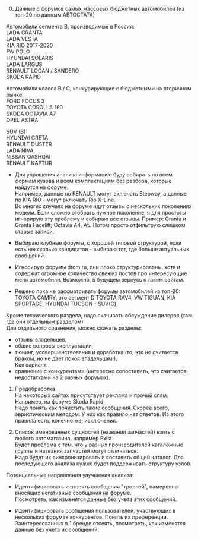 0. Данные с форумов самых массовых бюджетных автомобилей (из топ-20 по данным АВТОСТАТА)  
  
Автомобили сегмента B, производимые в России:  
LADA GRANTA                
LADA VESTA                 
KIA RIO 2017-2020          
FW POLO                    
HYUNDAI SOLARIS            
LADA LARGUS                
RENAULT LOGAN / SANDERO    
SKODA RAPID                
  
Автомобили класса B / C, конкурирующие с бюджетными на вторичном рынке:  
FORD FOCUS 3             
TOYOTA COROLLA 160      
SKODA OCTAVIA A7        
OPEL ASTRA
  
SUV (B):  
HYUNDAI CRETA           
RENAULT DUSTER          
LADA NIVA               
NISSAN QASHQAI          
RENAULT KAPTUR          
  
 - Для упрощения анализа информацию буду собирать по всем формам кузова и всем комплектациям без разбора, которые найдутся на форуме.  
 Например, данные по RENAULT могут включать Stepway, а данные по KIA RIO - могут включать Rio X-Line.  
 Во многих случаях на форуме идут отзывы о нескольких поколениях модели. Если сложно отобрать нужное поколение, я для простоты игнорирую эту проблему и собираю все отзывы. Пример: Granta и Granta Facelift; Octavia A4, A5. Потом просто отфильтрую слишком старые записи.  
  
- Выбираю клубные форумы, с хорошей типовой структурой, если есть нексколько кандидатов - выбираю тот, где больше актуальных сообщений.  
- Игнорирую форумы drom.ru, они плохо структурированы, хотя и содержат огромное количество свежих постов про интересующие меня автомобили. Возможно, в будущем вернусь к таким сайтам.  
  
 - Решено пока не рассматривать форумы автомобилей из топ-20:  
TOYOTA CAMRY, это сегмент D
TOYOTA RAV4, VW TIGUAN, KIA SPORTAGE, HYUNDAI TUCSON - SUV(С)
  
Кроме технического раздела, надо скачивать обсуждение дилеров (там где они отдельным разделом).  
Для отдельного сравнения, можно скачать разделы:  
- отзывы владельцев,  
- общие вопросы эксплуатации,  
- тюнинг, усовершенствования и доработка (то, что не считается браком, но не дает покоя владельцам!),  
Как вариант:  
- сравнение с конкурентами (интересно сопоставить, что считается недостатками на 2 разных форумах).  
  
1. Предобработка  
На некоторых сайтах присутствует реклама и прочий спам. Например, на форуме Skoda Rapid.  
Надо понять как почистить такие сообщения. Скорее всего, эвристическим методом. У них как правило нет ответов. Из этого правила есть, конечно же, исключения.  
  
2. Список именованных сущностей (названия запчастей) взять с любого автомагазина, например Exist.  
Будет проблема с тем, что у разных производителей каталожные группы и названия запчастей могут отличаться.  
Надо будет их синхронизировать и составить общий каталог. Для последующего анализа нужно будет поддерживать структуру узлов.  
  
Потенциальные направления улучшения анализа:  
  
- Идентифицировать и отсеять сообщения "троллей", намеренно вносящих негативные сообщения на форуме.  
Посмотреть, как изменятся данные без учета этих сообщений.  
  
- Идентифицировать сообщения пользователей, участвующих в нескольких форумах конкурентов. Понять их преференции.  
Заинтересованных в 1 бренде отсеять, посмотреть, как изменятся данные без учета их сообщений.  